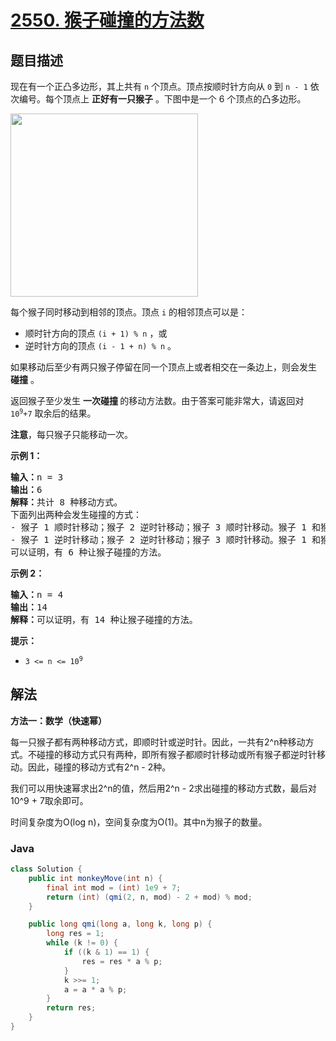 # [2550. 猴子碰撞的方法数](https://leetcode.cn/problems/count-collisions-of-monkeys-on-a-polygon)

## 题目描述

<p>现在有一个正凸多边形，其上共有 <code>n</code> 个顶点。顶点按顺时针方向从 <code>0</code> 到 <code>n - 1</code> 依次编号。每个顶点上 <strong>正好有一只猴子</strong> 。下图中是一个 6 个顶点的凸多边形。</p>

<p><img alt="" src="https://gcore.jsdelivr.net/gh/doocs/leetcode@main/solution/2500-2599/2550.Count%20Collisions%20of%20Monkeys%20on%20a%20Polygon/images/hexagon.jpg" style="width: 300px; height: 293px;" /></p>

<p>每个猴子同时移动到相邻的顶点。顶点 <code>i</code> 的相邻顶点可以是：</p>

<ul>
	<li>顺时针方向的顶点 <code>(i + 1) % n</code> ，或</li>
	<li>逆时针方向的顶点 <code>(i - 1 + n) % n</code> 。</li>
</ul>

<p>如果移动后至少有两只猴子停留在同一个顶点上或者相交在一条边上，则会发生 <strong>碰撞</strong> 。</p>

<p>返回猴子至少发生 <strong>一次碰撞 </strong>的移动方法数。由于答案可能非常大，请返回对 <code>10<sup>9</sup>+7</code> 取余后的结果。</p>

<p><strong>注意</strong>，每只猴子只能移动一次。</p>

<p><strong>示例 1：</strong></p>

<pre>
<strong>输入：</strong>n = 3
<strong>输出：</strong>6
<strong>解释：</strong>共计 8 种移动方式。
下面列出两种会发生碰撞的方式：
- 猴子 1 顺时针移动；猴子 2 逆时针移动；猴子 3 顺时针移动。猴子 1 和猴子 2 碰撞。
- 猴子 1 逆时针移动；猴子 2 逆时针移动；猴子 3 顺时针移动。猴子 1 和猴子 3 碰撞。
可以证明，有 6 种让猴子碰撞的方法。
</pre>

<p><strong>示例 2：</strong></p>

<pre>
<strong>输入：</strong>n = 4
<strong>输出：</strong>14
<strong>解释：</strong>可以证明，有 14 种让猴子碰撞的方法。</pre>

<p><strong>提示：</strong></p>

<ul>
	<li><code>3 &lt;= n &lt;= 10<sup>9</sup></code></li>
</ul>

## 解法

**方法一：数学（快速幂）**

每一只猴子都有两种移动方式，即顺时针或逆时针。因此，一共有2^n种移动方式。不碰撞的移动方式只有两种，即所有猴子都顺时针移动或所有猴子都逆时针移动。因此，碰撞的移动方式有2^n - 2种。

我们可以用快速幂求出2^n的值，然后用2^n - 2求出碰撞的移动方式数，最后对10^9 + 7取余即可。

时间复杂度为O(log n)，空间复杂度为O(1)。其中n为猴子的数量。

### **Java**

```java
class Solution {
    public int monkeyMove(int n) {
        final int mod = (int) 1e9 + 7;
        return (int) (qmi(2, n, mod) - 2 + mod) % mod;
    }

    public long qmi(long a, long k, long p) {
        long res = 1;
        while (k != 0) {
            if ((k & 1) == 1) {
                res = res * a % p;
            }
            k >>= 1;
            a = a * a % p;
        }
        return res;
    }
}
```

